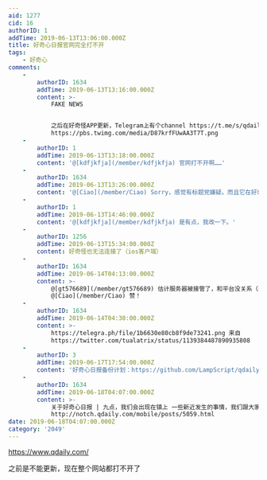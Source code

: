 ```yaml
---
aid: 1277
cid: 16
authorID: 1
addTime: 2019-06-13T13:06:00.000Z
title: 好奇心日报官网完全打不开
tags:
    - 好奇心
comments:
    -
        authorID: 1634
        addTime: 2019-06-13T13:16:00.000Z
        content: >-
            FAKE NEWS


            之后在好奇怪APP更新，Telegram上有个channel https://t.me/s/qdaily ，而且没有解散
            https://pbs.twimg.com/media/D87krfFUwAA3T7T.png
    -
        authorID: 1
        addTime: 2019-06-13T13:18:00.000Z
        content: '@[kdfjkfja](/member/kdfjkfja) 官网打不开啊……'
    -
        authorID: 1634
        addTime: 2019-06-13T13:26:00.000Z
        content: '@[Ciao](/member/Ciao) Sorry，感觉有标题党嫌疑。而且它在好奇怪上还在更新，官网的确打不开，但标题不当。'
    -
        authorID: 1
        addTime: 2019-06-13T14:46:00.000Z
        content: '@[kdfjkfja](/member/kdfjkfja) 是有点，我改一下。'
    -
        authorID: 1256
        addTime: 2019-06-13T15:34:00.000Z
        content: 好奇怪也无法连接了（ios客户端）
    -
        authorID: 1634
        addTime: 2019-06-14T04:13:00.000Z
        content: >-
            @[gt576689](/member/gt576689) 估计服务器被接管了，和平台没关系（悲
            @[Ciao](/member/Ciao) 赞！
    -
        authorID: 1634
        addTime: 2019-06-14T04:30:00.000Z
        content: >-
            https://telegra.ph/file/1b6630e80cb8f9de73241.png 来自
            https://twitter.com/tualatrix/status/1139384487890935808
    -
        authorID: 3
        addTime: 2019-06-17T17:54:00.000Z
        content: '好奇心日报备份计划：https://github.com/LampScript/qdaily\_backup'
    -
        authorID: 1634
        addTime: 2019-06-18T04:07:00.000Z
        content: >-
            关于好奇心日报 | 九点，我们会出现在镇上 一些新近发生的事情，我们跟大家说一下。
            http://notch.qdaily.com/mobile/posts/5059.html
date: 2019-06-18T04:07:00.000Z
category: '2049'
---
```


https://www.qdaily.com/

之前是不能更新，现在整个网站都打不开了
